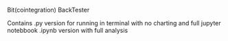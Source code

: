 
Bit(cointegration) BackTester

Contains .py version for running in terminal with no charting
and full jupyter notebbook .ipynb version with full analysis
